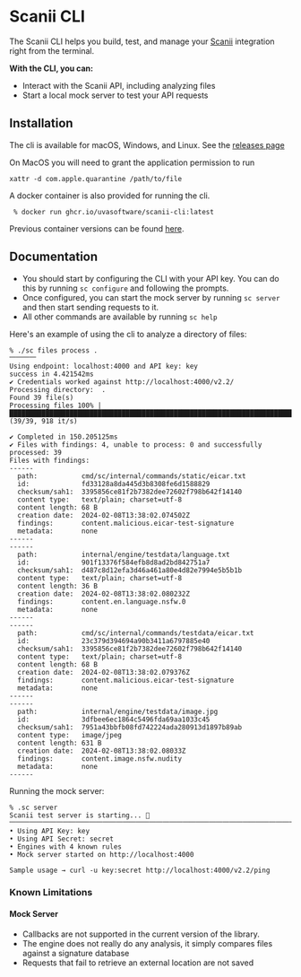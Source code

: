 # Scanii CLI

The Scanii CLI helps you build, test, and manage your [Scanii](https://www.scanii.com) integration right from the terminal.

**With the CLI, you can:**

- Interact with the Scanii API, including analyzing files 
- Start a local mock server to test your API requests

## Installation

The cli is available for macOS, Windows, and Linux. See the [releases page](https://github.com/uvasoftware/scanii-cli/releases)

On MacOS you will need to grant the application permission to run 
```shell
xattr -d com.apple.quarantine /path/to/file
```

A docker container is also provided for running the cli.

```shell
 % docker run ghcr.io/uvasoftware/scanii-cli:latest
```
Previous container versions can be found [here](https://github.com/uvasoftware/scanii-cli/pkgs/container/scanii-cli). 

## Documentation 

* You should start by configuring the CLI with your API key. You can do this by running `sc configure` and following the prompts.
* Once configured, you can start the mock server by running `sc server` and then start sending requests to it.
* All other commands are available by running `sc help`

Here's an example of using the cli to analyze a directory of files:

```shell
% ./sc files process .                             
⎻⎻⎻⎻
Using endpoint: localhost:4000 and API key: key
success in 4.421542ms
✔ Credentials worked against http://localhost:4000/v2.2/
Processing directory:  .
Found 39 file(s)
Processing files 100% |██████████████████████████████████████████████████████████████████████████| (39/39, 918 it/s)        

✔ Completed in 150.205125ms
✔ Files with findings: 4, unable to process: 0 and successfully processed: 39
Files with findings:
------
  path:           cmd/sc/internal/commands/static/eicar.txt
  id:             fd33128a8da445d3b8308fe6d1588829
  checksum/sah1:  3395856ce81f2b7382dee72602f798b642f14140
  content type:   text/plain; charset=utf-8
  content length: 68 B
  creation date:  2024-02-08T13:38:02.074502Z
  findings:       content.malicious.eicar-test-signature
  metadata:       none
------
------
  path:           internal/engine/testdata/language.txt
  id:             901f13376f584efb8d8ad2bd842751a7
  checksum/sah1:  d487c8d12efa3d46a461a80e4d82e7994e5b5b1b
  content type:   text/plain; charset=utf-8
  content length: 36 B
  creation date:  2024-02-08T13:38:02.080232Z
  findings:       content.en.language.nsfw.0
  metadata:       none
------
------
  path:           cmd/sc/internal/commands/testdata/eicar.txt
  id:             23c379d394694a90b3411a6797885e40
  checksum/sah1:  3395856ce81f2b7382dee72602f798b642f14140
  content type:   text/plain; charset=utf-8
  content length: 68 B
  creation date:  2024-02-08T13:38:02.079376Z
  findings:       content.malicious.eicar-test-signature
  metadata:       none
------
------
  path:           internal/engine/testdata/image.jpg
  id:             3dfbee6ec1864c5496fda69aa1033c45
  checksum/sah1:  7951a43bbfb08fd742224ada280913d1897b89ab
  content type:   image/jpeg
  content length: 631 B
  creation date:  2024-02-08T13:38:02.08033Z
  findings:       content.image.nsfw.nudity
  metadata:       none
------

```

Running the mock server: 
```shell
% .sc server         
Scanii test server is starting... 🚀
⎻⎻⎻⎻⎻⎻⎻⎻⎻⎻⎻⎻⎻⎻⎻⎻⎻⎻⎻⎻⎻⎻⎻⎻⎻⎻⎻⎻⎻⎻⎻⎻⎻⎻⎻⎻⎻⎻⎻⎻⎻⎻⎻⎻⎻⎻⎻⎻⎻⎻⎻⎻⎻⎻⎻⎻⎻
• Using API Key: key
• Using API Secret: secret
• Engines with 4 known rules
• Mock server started on http://localhost:4000

Sample usage → curl -u key:secret http://localhost:4000/v2.2/ping
```

### Known Limitations
#### Mock Server
* Callbacks are not supported in the current version of the library.
* The engine does not really do any analysis, it simply compares files against a signature database
* Requests that fail to retrieve an external location are not saved